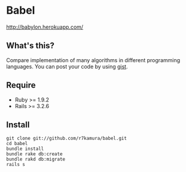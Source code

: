 # Babel

http://babylon.herokuapp.com/

## What's this?

Compare implementation of many algorithms in different programming languages.
You can post your code by using [gist](https://gist.github.com).

## Require

* Ruby >= 1.9.2
* Rails >= 3.2.6

## Install

```
git clone git://github.com/r7kamura/babel.git
cd babel
bundle install
bundle rake db:create
bundle rakd db:migrate
rails s
```
